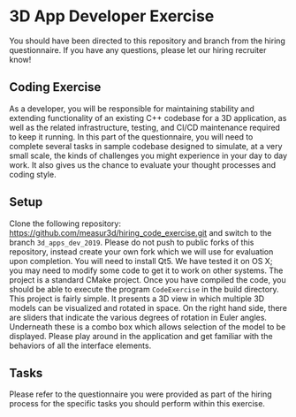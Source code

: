 # 3D App Developer Exercise
You should have been directed to this repository and branch from the
hiring questionnaire. If you have any questions, please let our hiring
recruiter know!

## Coding Exercise

As a developer, you will be responsible for maintaining stability and
extending functionality of an existing C++ codebase for a 3D
application, as well as the related infrastructure, testing, and CI/CD
maintenance required to keep it running. In this part of the
questionnaire, you will need to complete several tasks in sample
codebase designed to simulate, at a very small scale, the kinds of
challenges you might experience in your day to day work. It also gives
us the chance to evaluate your thought processes and coding style.

## Setup

Clone the following repository:
https://github.com/measur3d/hiring_code_exercise.git and switch to
the branch `3d_apps_dev_2019`. Please do not push to public forks of
this repository, instead create your own fork which we will use for
evaluation upon completion. You will need to install Qt5. We have
tested it on OS X; you may need to modify some code to get it to work
on other systems. The project is a standard CMake project. Once you
have compiled the code, you should be able to execute the program
`CodeExercise` in the build directory. This project is fairly
simple. It presents a 3D view in which multiple 3D models can be
visualized and rotated in space. On the right hand side, there are
sliders that indicate the various degrees of rotation in Euler
angles. Underneath these is a combo box which allows selection of the
model to be displayed. Please play around in the application and get
familiar with the behaviors of all the interface elements.

## Tasks

Please refer to the questionnaire you were provided as part of the
hiring process for the specific tasks you should perform within this
exercise.

